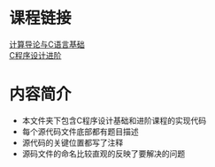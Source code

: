 # 课程链接
[计算导论与C语言基础](https://www.coursera.org/learn/jisuanji-biancheng?specialization=biancheng-suanfa)  
[C程序设计进阶](https://www.coursera.org/learn/c-chengxu-sheji?specialization=biancheng-suanfa)

# 内容简介
* 本文件夹下包含C程序设计基础和进阶课程的实现代码
* 每个源代码文件底部都有题目描述
* 源代码的关键位置都写了注释
* 源码文件的命名比较直观的反映了要解决的问题
